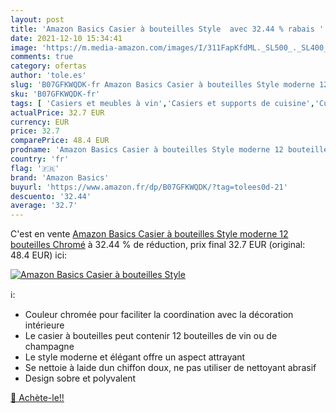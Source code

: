 ```yaml
---
layout: post
title: 'Amazon Basics Casier à bouteilles Style  avec 32.44 % rabais '
date: 2021-12-10 15:34:41
image: 'https://m.media-amazon.com/images/I/311FapKfdML._SL500_._SL400_.jpg'
comments: true
category: ofertas
author: 'tole.es'
slug: 'B07GFKWQDK-fr Amazon Basics Casier à bouteilles Style moderne 12...'
sku: 'B07GFKWQDK-fr'
tags: [ 'Casiers et meubles à vin','Casiers et supports de cuisine','Cuisine et Maison','Porte bouteilles','Rangement et organisation','Rangement et organisation de cuisine','amazon basics', ]
actualPrice: 32.7 EUR
currency: EUR
price: 32.7
comparePrice: 48.4 EUR
prodname: 'Amazon Basics Casier à bouteilles Style moderne 12 bouteilles Chromé'
country: 'fr'
flag: '🇫🇷'
brand: 'Amazon Basics'
buyurl: 'https://www.amazon.fr/dp/B07GFKWQDK/?tag=tolees0d-21'
descuento: '32.44'
average: '32.7'
---
```


C'est en vente [Amazon Basics Casier à bouteilles Style moderne 12 bouteilles Chromé](https://www.amazon.fr/dp/B07GFKWQDK/?tag=tolees0d-21)  à  32.44 % de réduction, prix final  32.7 EUR (original: 48.4 EUR) ici:

[![Amazon Basics Casier à bouteilles Style ](https://m.media-amazon.com/images/I/311FapKfdML._SL500_._SL400_.jpg)](https://www.amazon.fr/dp/B07GFKWQDK/?tag=tolees0d-21)

ℹ️:

- Couleur chromée pour faciliter la coordination avec la décoration intérieure
- Le casier à bouteilles peut contenir 12 bouteilles de vin ou de champagne
- Le style moderne et élégant offre un aspect attrayant
- Se nettoie à laide dun chiffon doux, ne pas utiliser de nettoyant abrasif
- Design sobre et polyvalent

[🛒 Achète-le!!](https://www.amazon.fr/dp/B07GFKWQDK/?tag=tolees0d-21)
